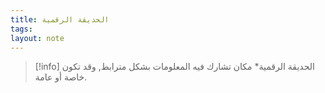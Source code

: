 ```yaml
---
title: الحديقة الرقمية
tags: 
layout: note 
---
```


> [!info] الحديقة الرقمية*
> مكان تشارك فيه المعلومات بشكل مترابط, وقد تكون خاصة أو عامة.

